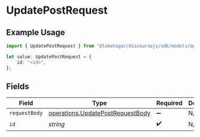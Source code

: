 # UpdatePostRequest

## Example Usage

```typescript
import { UpdatePostRequest } from "@lukehagar/discoursejs/sdk/models/operations";

let value: UpdatePostRequest = {
    id: "<id>",
};
```

## Fields

| Field                                                                                       | Type                                                                                        | Required                                                                                    | Description                                                                                 |
| ------------------------------------------------------------------------------------------- | ------------------------------------------------------------------------------------------- | ------------------------------------------------------------------------------------------- | ------------------------------------------------------------------------------------------- |
| `requestBody`                                                                               | [operations.UpdatePostRequestBody](../../../sdk/models/operations/updatepostrequestbody.md) | :heavy_minus_sign:                                                                          | N/A                                                                                         |
| `id`                                                                                        | *string*                                                                                    | :heavy_check_mark:                                                                          | N/A                                                                                         |